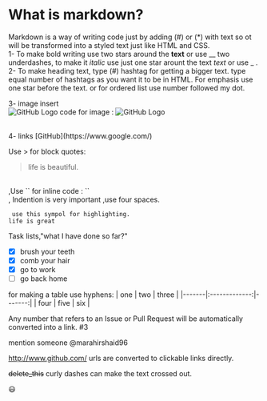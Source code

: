 # What is markdown?
Markdown is a way of writing code just by adding (#) or (*) with text so ot will be transformed into a styled text just like HTML and CSS. 
</br>
1- To make bold writing use two stars around the **text** or use __ two underdashes, to make it *italic* use just one star arount the text *text* or use _ . </br>
 2- To make heading text, type (#) hashtag for getting a bigger text. type equal number of hashtags as you want it to be in HTML.
 For emphasis use one star before the text.   or for ordered list use number followed my dot. </br>

3- image insert </br> ![GitHub Logo](https://images.unsplash.com/photo-1464982326199-86f32f81b211?ixlib=rb-1.2.1&auto=format&fit=crop&w=500&q=60)
 code for image : ![GitHub Logo](/images/logo.png) 
 
 </br>
4- links [GitHub](https://www.google.com/) </br>

Use > for block quotes:
> life is beautiful.
</br>
,Use `<addr>` for inline code :
`<life is beautiful>` 
</br>
  ,  Indention is very important ,use four spaces. </br>
  
  
  
``` use this sympol for highlighting.``` </br>
```life is great```


Task lists,"what I have done so far?"
- [x] brush your teeth
- [x] comb your hair
- [x] go to work
- [ ] go back home

for making a table use hyphens:
| one   |      two      |  three |
|-------|:-------------:|-------:|
| four  |          five | six    |
  
Any number that refers to an Issue or Pull Request will be automatically converted into a link. #3
</br>

mention someone @marahirshaid96
</br>

http://www.github.com/   urls are converted to clickable links directly.
</br>

~~delete_this~~
curly dashes can make the text crossed out.
</br>

:smiley:


